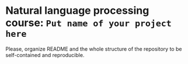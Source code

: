 # Natural language processing course: `Put name of your project here`

Please, organize README and the whole structure of the repository to be self-contained and reproducible.

